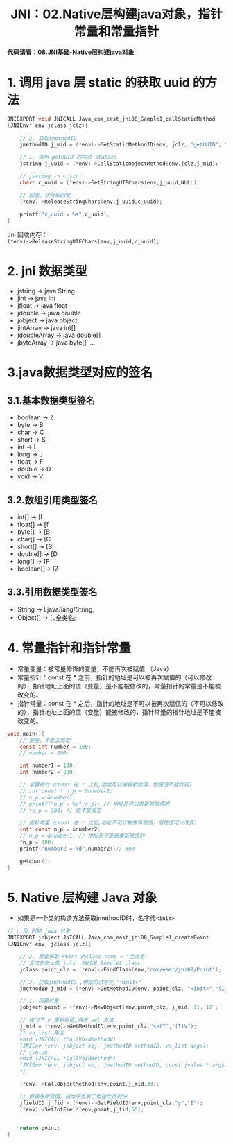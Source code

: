 # <center>JNI：02.Native层构建java对象，指针常量和常量指针<center>

**代码请看：[08.JNI基础-Native层构建java对象](https://github.com/EastUp/JavaJNITest/tree/master/src/com/east/jni08)**

# 1. 调用 java 层 static 的获取 uuid 的方法

```c
JNIEXPORT void JNICALL Java_com_east_jni08_Sample1_callStaticMethod
(JNIEnv* env,jclass jclz){
	
	// 2. 获取jmethodID
	jmethodID j_mid = (*env)->GetStaticMethodID(env, jclz, "getUUID", "()Ljava/lang/String;");

	// 1. 调用 getUUID 的方法 statics
	jstring j_uuid = (*env)->CallStaticObjectMethod(env,jclz,j_mid);

	// jstring -> c_str
	char* c_uuid = (*env)->GetStringUTFChars(env,j_uuid,NULL);

	// 回收，字符串回收
	(*env)->ReleaseStringChars(env,j_uuid,c_uuid);

	printf("c_uuid = %s",c_uuid);
}
```

Jni 回收内存：  
`(*env)->ReleaseStringUTFChars(env,j_uuid,c_uuid);`

# 2. jni 数据类型

- jstring -> java String
- jint -> java int
- jfloat -> java float
- jdouble -> java double
- jobject -> java object
- jintArray -> java int[]
- jdoubleArray -> java double[]
- jbyteArray -> java byte[]
....

# 3.java数据类型对应的签名

## 3.1.基本数据类型签名

- boolean -> Z
- byte    -> B
- char    -> C
- short   -> S
- int     -> I
- long    -> J
- float   -> F
- double  -> D
- void    -> V

## 3.2.数组引用类型签名

- int[]    -> [I
- float[]  -> [f
- byte[]   -> [B
- char[]   -> [C
- short[]  -> [S
- double[] -> [D
- long[]   -> [F
- boolean[]-> [Z

## 3.3.引用数据类型签名

- String -> Ljava/lang/String;
- Object[] -> [L全类名;

# 4. 常量指针和指针常量

- 常量变量：被常量修饰的变量，不能再次被赋值 （Java）
- 常量指针：const 在 * 之前，指针的地址是可以被再次赋值的（可以修改的），指针地址上面的值（变量）是不能被修改的，常量指针的常量是不能被改变的。
- 指针常量：const 在 * 之后，指针的地址是不可以被再次赋值的（不可以修改的），指针地址上面的值（变量）能被修改的，指针常量的指针地址是不能被改变的。

```c
void main(){
	// 常量，不能去修改
	const int number = 100;
	// number = 200;

	int number1 = 100;
	int number2 = 200;

	// 常量指针（const 在 * 之前,地址可以被重新赋值，但是值不能改变）
	// int const * n_p = &number2;
	// n_p = &number1;
	// printf("n_p = %p",n_p); // 地址是可以重新被赋值的
	// *n_p = 300; // 值不能改变

	// 指针常量（const 在 * 之后,地址不可以被重新赋值，但是值可以改变）
	int* const n_p = &number2;
	// n_p = &number1; // 地址是不能被重新赋值的
	*n_p = 300;
	printf("number2 = %d",number2);// 300

	getchar();
}
```

# 5. Native 层构建 Java 对象

- 如果是一个类的构造方法获取jmethodID时，名字传`<init>`

```c
// c 层 创建 java 对象
JNIEXPORT jobject JNICALL Java_com_east_jni08_Sample1_createPoint
(JNIEnv* env, jclass jclz){

	// 2. 需要获取 Point 的class name = "全类名"
	// 方法参数上的 jclz  指的是 Sample1.class
	jclass point_clz = (*env)->FindClass(env,"com/east/jni08/Point");

	// 3. 获取jmethodID ,构造方法写死 "<init>"
	jmethodID j_mid = (*env)->GetMethodID(env, point_clz, "<init>","(II)V");

	// 1. 创建对象
	jobject point = (*env)->NewObject(env,point_clz, j_mid, 11, 12);

	// 练习下 y 重新赋值,调用 set 方法
	j_mid = (*env)->GetMethodID(env,point_clz,"setY","(I)V");
	/* va_list 集合
	void (JNICALL *CallVoidMethodV)
	(JNIEnv *env, jobject obj, jmethodID methodID, va_list args);
	// jvalue
	void (JNICALL *CallVoidMethodA)
	(JNIEnv *env, jobject obj, jmethodID methodID, const jvalue * args);
	*/

	(*env)->CallObjectMethod(env,point,j_mid,33);

	// 直接重新赋值，相当于反射了但是比反射快
	jfieldID j_fid = (*env)->GetFieldID(env,point_clz,"y","I");
	(*env)->SetIntField(env,point,j_fid,55);


	return point;
}
```










